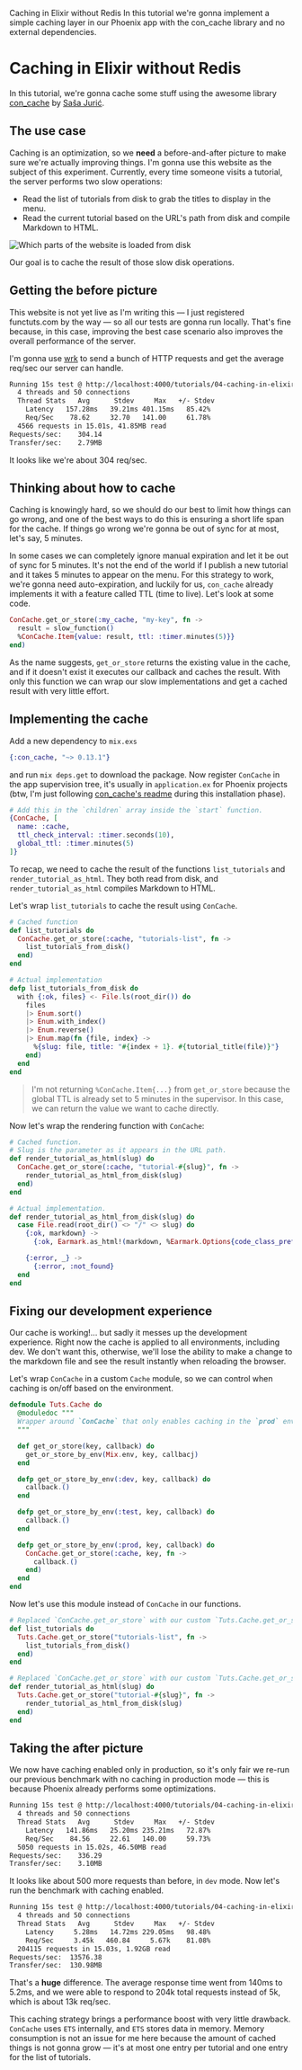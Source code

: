 Caching in Elixir without Redis
In this tutorial we're gonna implement a simple caching layer in our Phoenix app with the con_cache library and no external dependencies.

# Caching in Elixir without Redis

In this tutorial, we're gonna cache some stuff using the awesome library [con_cache](https://github.com/sasa1977/con_cache) by [Saša Jurić](https://twitter.com/sasajuric).

## The use case

Caching is an optimization, so we **need** a before-and-after picture to make sure we're actually improving things. I'm gonna use this website as the subject of this experiment. Currently, every time someone visits a tutorial, the server performs two slow operations:

- Read the list of tutorials from disk to grab the titles to display in the menu.
- Read the current tutorial based on the URL's path from disk and compile Markdown to HTML.

![Which parts of the website is loaded from disk](/images/examples/caching-overview.png)

Our goal is to cache the result of those slow disk operations.

## Getting the before picture

This website is not yet live as I'm writing this &mdash; I just registered functuts.com by the way &mdash; so all our tests are gonna run locally. That's fine because, in this case, improving the best case scenario also improves the overall performance of the server.

I'm gonna use [wrk](https://github.com/wg/wrk) to send a bunch of HTTP requests and get the average req/sec our server can handle.

```bash
Running 15s test @ http://localhost:4000/tutorials/04-caching-in-elixir-without-redis.md
  4 threads and 50 connections
  Thread Stats   Avg      Stdev     Max   +/- Stdev
    Latency   157.28ms   39.21ms 401.15ms   85.42%
    Req/Sec    78.62     32.70   141.00     61.78%
  4566 requests in 15.01s, 41.85MB read
Requests/sec:    304.14
Transfer/sec:    2.79MB
```

It looks like we're about 304 req/sec.

## Thinking about how to cache

Caching is knowingly hard, so we should do our best to limit how things can go wrong, and one of the best ways to do this is ensuring a short life span for the cache. If things go wrong we're gonna be out of sync for at most, let's say, 5 minutes.

In some cases we can completely ignore manual expiration and let it be out of sync for 5 minutes. It's not the end of the world if I publish a new tutorial and it takes 5 minutes to appear on the menu. For this strategy to work, we're gonna need auto-expiration, and luckily for us, `con_cache` already implements it with a feature called TTL (time to live). Let's look at some code.

```elixir
ConCache.get_or_store(:my_cache, "my-key", fn ->
  result = slow_function()
  %ConCache.Item{value: result, ttl: :timer.minutes(5)}}
end)
```

As the name suggests, `get_or_store` returns the existing value in the cache, and if it doesn't exist it executes our callback and caches the result. With only this function we can wrap our slow implementations and get a cached result with very little effort.

## Implementing the cache

Add a new dependency to `mix.exs`

```elixir
{:con_cache, "~> 0.13.1"}
```

and run `mix deps.get` to download the package. Now register `ConCache` in the app supervision tree, it's usually in `application.ex` for Phoenix projects (btw, I'm just following [con_cache's readme](https://github.com/sasa1977/con_cache) during this installation phase).

```elixir
# Add this in the `children` array inside the `start` function.
{ConCache, [
  name: :cache,
  ttl_check_interval: :timer.seconds(10),
  global_ttl: :timer.minutes(5)
]}
```

To recap, we need to cache the result of the functions `list_tutorials` and `render_tutorial_as_html`. They both read from disk, and `render_tutorial_as_html` compiles Markdown to HTML.

Let's wrap `list_tutorials` to cache the result using `ConCache`.

```elixir
# Cached function
def list_tutorials do
  ConCache.get_or_store(:cache, "tutorials-list", fn ->
    list_tutorials_from_disk()
  end)
end

# Actual implementation
defp list_tutorials_from_disk do
  with {:ok, files} <- File.ls(root_dir()) do
    files
    |> Enum.sort()
    |> Enum.with_index()
    |> Enum.reverse()
    |> Enum.map(fn {file, index} ->
      %{slug: file, title: "#{index + 1}. #{tutorial_title(file)}"}
    end)
  end
end
```

> I'm not returning `%ConCache.Item{...}` from `get_or_store` because the global TTL is already set to 5 minutes in the supervisor. In this case, we can return the value we want to cache directly.

Now let's wrap the rendering function with `ConCache`:

```elixir
# Cached function.
# Slug is the parameter as it appears in the URL path.
def render_tutorial_as_html(slug) do
  ConCache.get_or_store(:cache, "tutorial-#{slug}", fn ->
    render_tutorial_as_html_from_disk(slug)
  end)
end

# Actual implementation.
def render_tutorial_as_html_from_disk(slug) do
  case File.read(root_dir() <> "/" <> slug) do
    {:ok, markdown} ->
      {:ok, Earmark.as_html!(markdown, %Earmark.Options{code_class_prefix: "language-"})}

    {:error, _} ->
      {:error, :not_found}
  end
end
```

## Fixing our development experience

Our cache is working!... but sadly it messes up the development experience. Right now the cache is applied to all environments, including dev. We don't want this, otherwise, we'll lose the ability to make a change to the markdown file and see the result instantly when reloading the browser.

Let's wrap `ConCache` in a custom `Cache` module, so we can control when caching is on/off based on the environment.

```elixir
defmodule Tuts.Cache do
  @moduledoc """
  Wrapper around `ConCache` that only enables caching in the `prod` environment.
  """

  def get_or_store(key, callback) do
    get_or_store_by_env(Mix.env, key, callbacj)
  end

  defp get_or_store_by_env(:dev, key, callback) do
    callback.()
  end

  defp get_or_store_by_env(:test, key, callback) do
    callback.()
  end

  defp get_or_store_by_env(:prod, key, callback) do
    ConCache.get_or_store(:cache, key, fn ->
      callback.()
    end)
  end
end
```

Now let's use this module instead of `ConCache` in our functions.

```elixir
# Replaced `ConCache.get_or_store` with our custom `Tuts.Cache.get_or_store` implementation
def list_tutorials do
  Tuts.Cache.get_or_store("tutorials-list", fn ->
    list_tutorials_from_disk()
  end)
end

# Replaced `ConCache.get_or_store` with our custom `Tuts.Cache.get_or_store` implementation
def render_tutorial_as_html(slug) do
  Tuts.Cache.get_or_store("tutorial-#{slug}", fn ->
    render_tutorial_as_html_from_disk(slug)
  end)
end
```

## Taking the after picture

We now have caching enabled only in production, so it's only fair we re-run our previous benchmark with no caching in production mode &mdash; this is because Phoenix already performs some optimizations.

```bash
Running 15s test @ http://localhost:4000/tutorials/04-caching-in-elixir-without-redis.md
  4 threads and 50 connections
  Thread Stats   Avg      Stdev     Max   +/- Stdev
    Latency   141.86ms   25.20ms 235.21ms   72.87%
    Req/Sec    84.56     22.61   140.00     59.73%
  5050 requests in 15.02s, 46.50MB read
Requests/sec:    336.29
Transfer/sec:    3.10MB
```

It looks like about 500 more requests than before, in `dev` mode. Now let's run the benchmark with caching enabled.

```bash
Running 15s test @ http://localhost:4000/tutorials/04-caching-in-elixir-without-redis.md
  4 threads and 50 connections
  Thread Stats   Avg      Stdev     Max   +/- Stdev
    Latency     5.28ms   14.72ms 229.05ms   98.48%
    Req/Sec     3.45k   460.84     5.67k    81.08%
  204115 requests in 15.03s, 1.92GB read
Requests/sec:  13576.38
Transfer/sec:  130.98MB
```

That's a **huge** difference. The average response time went from 140ms to 5.2ms, and we were able to respond to 204k total requests instead of 5k, which is about 13k req/sec.

This caching strategy brings a performance boost with very little drawback. `ConCache` uses `ETS` internally, and `ETS` stores data in memory. Memory consumption is not an issue for me here because the amount of cached things is not gonna grow &mdash; it's at most one entry per tutorial and one entry for the list of tutorials.
